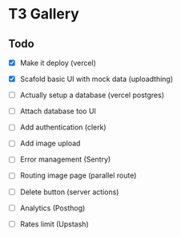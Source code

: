 # T3 Gallery

## Todo

- [x] Make it deploy (vercel)
- [x] Scafold basic UI with mock data (uploadthing)
- [ ] Actually setup a database (vercel postgres)
- [ ] Attach database too UI
- [ ] Add authentication (clerk)
- [ ] Add image upload
- [ ] Error management (Sentry)
- [ ] Routing image page (parallel route)
- [ ] Delete button (server actions)
- [ ] Analytics (Posthog)
- [ ] Rates limit (Upstash)

